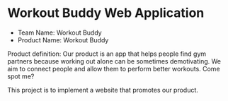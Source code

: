 # Workout Buddy Web Application

- Team Name: Workout Buddy
- Product Name: Workout Buddy

Product definition: Our product is an app that helps people find gym partners because working out alone can be sometimes demotivating. We aim to connect people and allow them to perform better workouts. Come spot me?

This project is to implement a website that promotes our product.


